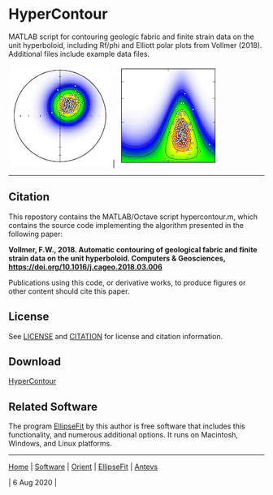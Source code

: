 # HyperContour
MATLAB script for contouring geologic fabric and finite strain data on the unit hyperboloid, including Rf/phi and Elliott polar plots from Vollmer (2018). Additional files include example data files.

![polar](images/polar_200.png) | ![rfphi](images/rfphi_200.png)

---

## Citation

This repostory contains the MATLAB/Octave script hypercontour.m, which contains the source code implementing the algorithm presented in the following paper:

__Vollmer, F.W., 2018. Automatic contouring of geological fabric and finite 
strain data on the unit hyperboloid. Computers & Geosciences, 
https://doi.org/10.1016/j.cageo.2018.03.006__

Publications using this code, or derivative works, to produce figures or other 
content should cite this paper. 

## License

See [LICENSE](LICENSE.md) and [CITATION](CITATION.md) for license and 
citation information.

## Download

[HyperContour](https://github.com/vollmerf/hypercontour/releases/tag/v1.0.1)

## Related Software

The program [EllipseFit](https://vollmerf.github.io/ellipsefit/) by this author is free software that includes this functionality, and numerous additional options. It runs on Macintosh, Windows, and Linux platforms.

--- 

[Home](https://vollmerf.github.io/) | [Software](https://vollmerf.github.io/software/) | [Orient](https://vollmerf.github.io/orient/) | [EllipseFit](https://vollmerf.github.io/ellipsefit/) | [Antevs](https://vollmerf.github.io/antevs/)

| 6 Aug 2020 |
